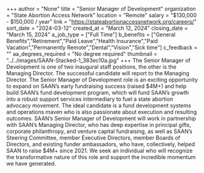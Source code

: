 +++
author = "None"
title = "Senior Manager of Development"
organization = "State Abortion Access Network"
location = "Remote"
salary = "$130,000 - $150,000 / year"
link = "https://stateabortionaccessnetwork.org/careers/"
sort_date = "2024-03-12"
created_at = "March 12, 2024"
closing_date = "March 15, 2024"
a_job_type = ["Full Time"]
b_benefits = ["General Benefits","Retirement","Paid Leave","Health Insurance","Paid Vacation","Permanently Remote","Dental","Vision","Sick time"]
c_feedback = ""
aa_degrees_required = "No degree required"
thumbnail = "../../images/SAAN-Stacked-1_383ec10a.jpg"
+++
The Senior Manager of Development is one of two inaugural staff positions, the other is the Managing Director. The successful candidate will report to the Managing Director. The Senior Manager of Development role is an exciting opportunity to expand on SAAN’s early fundraising success (raised $4M+) and help build SAAN’s fund development program, which will fund SAAN’s growth into a robust support services intermediary to fuel a state abortion advocacy movement. 
The ideal candidate is a fund development systems and operations maven who is also passionate about execution and resulting outcomes. SAAN’s Senior Manager of Development will work in partnership with SAAN’s Managing Director, who has deep expertise in principal gifts, corporate philanthropy, and venture capital fundraising, as well as SAAN’s Steering Committee, member Executive Directors, member Boards of Directors, and existing funder ambassadors, who have, collectively, helped SAAN to raise $4M+ since 2021. We seek an individual who will recognize the transformative nature of this role and support the incredible momentum we have generated.

